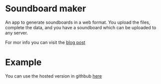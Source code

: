 # Soundboard maker
An app to generate soundboards in a web format. You upload the files, complete the data, and you have a soundboard which can be uploaded to any server.

For mor info you can visit the [blog post](https://pudymody.github.io/blog/2016-04-24-making-a-soundboard-maker)

# Example
You can use the hosted version in githbub [here](http://pudymody.github.io/soundboard-maker/)
